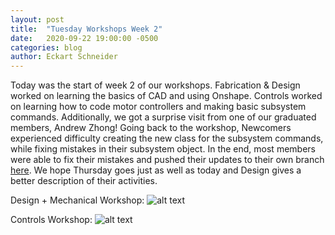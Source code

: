 ```yaml
---
layout: post
title:  "Tuesday Workshops Week 2"
date:   2020-09-22 19:00:00 -0500
categories: blog
author: Eckart Schneider
---
```

Today was the start of week 2 of our workshops. Fabrication & Design worked on learning the basics of CAD and using Onshape. Controls worked on learning how to code motor controllers 
and making basic subsystem commands. Additionally, we got a surprise visit from one of our graduated members, Andrew Zhong! Going back to the workshop, Newcomers experienced difficulty 
creating the new class for the subsystem commands, while fixing mistakes in their subsystem object. In the end, most members were able to fix their mistakes and pushed their updates to 
their own branch [here](https://github.com/team4099/Workshop-2020-09-17). We hope Thursday goes just as well as today and Design gives a better description of their activities. 

Design + Mechanical Workshop:
![alt text](designws.png "Title")

Controls Workshop:
![alt text](controlsws.png "Title")
